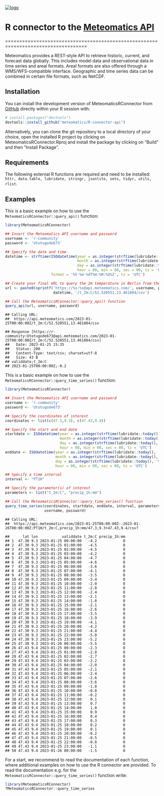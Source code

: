 
<!-- README.md is generated from README.Rmd. Please edit that file -->

[![logo](https://static.meteomatics.com/meteomatics-logo.png)](https://www.meteomatics.com)

# R connector to the [Meteomatics API](https://api.meteomatics.com/Overview.html "Documentation Overwiev")

<!-- badges: start -->
<!-- badges: end -->

===================================================================================

Meteomatics provides a REST-style API to retrieve historic, current, and
forecast data globally. This includes model data and observational data
in time series and areal formats. Areal formats are also offered through
a WMS/WFS-compatible interface. Geographic and time series data can be
combined in certain file formats, such as NetCDF.

## Installation

You can install the development version of MeteomaticsRConnector from
[GitHub](https://github.com/meteomatics/R-connector-api) directly within
your R session with:

``` r
# install.packages("devtools")
devtools::install_github("meteomatics/R-connector-api")
```

Alternatively, you can clone the git repository to a local directory of
your choice, open the installed R project by clicking on
MeteomaticsRConnector.Rproj and install the package by clicking on
“Build” and then “Install Package”.

## Requirements

The following external R functions are required and need to be
installed:
`httr, data.table, lubridate, stringr, jsonlite, sets, tidyr, utils, rlist`.

## Examples

This is a basic example on how to use the
`MeteomaticsRConnector::query_api()` function:

``` r
library(MeteomaticsRConnector)

## Insert the Meteomatics API username and password
username <- 'r-community'
password <- 'Utotugode673'

## Specify the date and time
datetime <- strftime(ISOdatetime(year = as.integer(strftime(lubridate::today(), '%Y')),
                                 month = as.integer(strftime(lubridate::today(), '%m')),
                                 day = as.integer(strftime(lubridate::today(), '%d')),
                                 hour = 00, min = 00, sec = 00, tz = 'UTC'),
                     format = '%Y-%m-%dT%H:%M:%OSZ', tz = 'UTC')

## Create your final URL to query the 2m temperature in Berlin from the Meteomatics API
url <- paste0(sprintf('https://%s:%s@api.meteomatics.com/', username, password),
                      datetime, '/t_2m:C/52.520551,13.461804/csv')

## Call the MeteomaticsRConnector::query_api() function
query_api(url, username, password)
```

    ## Calling URL:
    ##  https://api.meteomatics.com/2023-01-25T00:00:00Z/t_2m:C/52.520551,13.461804/csv

    ## Response [https://r-community:Utotugode673@api.meteomatics.com/2023-01-25T00:00:00Z/t_2m:C/52.520551,13.461804/csv]
    ##   Date: 2023-01-25 15:35
    ##   Status: 200
    ##   Content-Type: text/csv; charset=utf-8
    ##   Size: 43 B
    ## validdate;t_2m:C
    ## 2023-01-25T00:00:00Z;-0.2

This is a basic example on how to use the
`MeteomaticsRConnector::query_time_series()` function:

``` r
library(MeteomaticsRConnector)

## Insert the Meteomatics API username and password
username <- 'r-community'
password <- 'Utotugode673'

## Specify the coordinates of interest
coordinates <- list(c(47.3,9.3), c(47.43,9.4))

## Specify the start and end date
startdate <- ISOdatetime(year = as.integer(strftime(lubridate::today(), '%Y')),
                         month = as.integer(strftime(lubridate::today(), '%m')),
                         day = as.integer(strftime(lubridate::today(), '%d')),
                         hour = 00, min = 00, sec = 00, tz = 'UTC')
enddate <- ISOdatetime(year = as.integer(strftime(lubridate::today(), '%Y')),
                       month = as.integer(strftime(lubridate::today(), '%m')),
                       day = as.integer(strftime(lubridate::today(), '%d')) + 1,
                       hour = 00, min = 00, sec = 00, tz = 'UTC')

## Specify a time interval
interval <- "PT1H"

## Specify the parameter(s) of interest
parameters <- list("t_2m:C", "precip_1h:mm")

## Call the MeteomaticsRConnector::query_time_series() function
query_time_series(coordinates, startdate, enddate, interval, parameters,
                  username, password)
```

    ## Calling URL:
    ##  https://api.meteomatics.com/2023-01-25T00:00:00Z--2023-01-26T00:00:00Z:PT1H/t_2m:C,precip_1h:mm/47.3,9.3+47.43,9.4/csv?

    ##      lat lon           validdate t_2m:C precip_1h:mm
    ## 1  47.30 9.3 2023-01-25 00:00:00   -4.2            0
    ## 2  47.30 9.3 2023-01-25 01:00:00   -4.5            0
    ## 3  47.30 9.3 2023-01-25 02:00:00   -4.5            0
    ## 4  47.30 9.3 2023-01-25 03:00:00   -4.2            0
    ## 5  47.30 9.3 2023-01-25 04:00:00   -4.7            0
    ## 6  47.30 9.3 2023-01-25 05:00:00   -4.6            0
    ## 7  47.30 9.3 2023-01-25 06:00:00   -3.6            0
    ## 8  47.30 9.3 2023-01-25 07:00:00   -4.1            0
    ## 9  47.30 9.3 2023-01-25 08:00:00   -3.5            0
    ## 10 47.30 9.3 2023-01-25 09:00:00   -3.4            0
    ## 11 47.30 9.3 2023-01-25 10:00:00   -2.0            0
    ## 12 47.30 9.3 2023-01-25 11:00:00   -2.8            0
    ## 13 47.30 9.3 2023-01-25 12:00:00   -2.4            0
    ## 14 47.30 9.3 2023-01-25 13:00:00   -2.1            0
    ## 15 47.30 9.3 2023-01-25 14:00:00   -1.8            0
    ## 16 47.30 9.3 2023-01-25 15:00:00   -2.1            0
    ## 17 47.30 9.3 2023-01-25 16:00:00   -2.6            0
    ## 18 47.30 9.3 2023-01-25 17:00:00   -3.5            0
    ## 19 47.30 9.3 2023-01-25 18:00:00   -3.9            0
    ## 20 47.30 9.3 2023-01-25 19:00:00   -4.1            0
    ## 21 47.30 9.3 2023-01-25 20:00:00   -4.2            0
    ## 22 47.30 9.3 2023-01-25 21:00:00   -4.4            0
    ## 23 47.30 9.3 2023-01-25 22:00:00   -5.0            0
    ## 24 47.30 9.3 2023-01-25 23:00:00   -5.2            0
    ## 25 47.30 9.3 2023-01-26 00:00:00   -5.5            0
    ## 26 47.43 9.4 2023-01-25 00:00:00   -2.3            0
    ## 27 47.43 9.4 2023-01-25 01:00:00   -2.8            0
    ## 28 47.43 9.4 2023-01-25 02:00:00   -2.7            0
    ## 29 47.43 9.4 2023-01-25 03:00:00   -2.2            0
    ## 30 47.43 9.4 2023-01-25 04:00:00   -2.0            0
    ## 31 47.43 9.4 2023-01-25 05:00:00   -2.1            0
    ## 32 47.43 9.4 2023-01-25 06:00:00   -2.4            0
    ## 33 47.43 9.4 2023-01-25 07:00:00   -2.6            0
    ## 34 47.43 9.4 2023-01-25 08:00:00   -3.6            0
    ## 35 47.43 9.4 2023-01-25 09:00:00   -1.8            0
    ## 36 47.43 9.4 2023-01-25 10:00:00   -0.8            0
    ## 37 47.43 9.4 2023-01-25 11:00:00   -0.2            0
    ## 38 47.43 9.4 2023-01-25 12:00:00    0.1            0
    ## 39 47.43 9.4 2023-01-25 13:00:00    0.7            0
    ## 40 47.43 9.4 2023-01-25 14:00:00    1.0            0
    ## 41 47.43 9.4 2023-01-25 15:00:00    0.9            0
    ## 42 47.43 9.4 2023-01-25 16:00:00    0.4            0
    ## 43 47.43 9.4 2023-01-25 17:00:00    0.3            0
    ## 44 47.43 9.4 2023-01-25 18:00:00    0.2            0
    ## 45 47.43 9.4 2023-01-25 19:00:00    0.1            0
    ## 46 47.43 9.4 2023-01-25 20:00:00   -0.2            0
    ## 47 47.43 9.4 2023-01-25 21:00:00   -0.5            0
    ## 48 47.43 9.4 2023-01-25 22:00:00   -0.8            0
    ## 49 47.43 9.4 2023-01-25 23:00:00   -1.1            0
    ## 50 47.43 9.4 2023-01-26 00:00:00   -1.5            0

For a start, we recommend to read the documentation of each function,
where additional examples on how to use the R connector are provided. To
read the documentation e.g. for the
`MeteomaticsRConnector::query_time_series()` function write:

``` r
library(MeteomaticsRConnector)
?MeteomaticsRConnector::query_time_series
```
